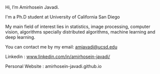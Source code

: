 Hi, I’m Amirhosein Javadi.

I'm a Ph.D student at University of California San Diego

My main field of interest lies in statistics, image processing, computer vision, algorithms specially distributed algorithms, machine learning and deep learning.

You can contact me by my email: amjavadi@ucsd.edu

Linkedin : www.linkedin.com/in/amirhosein-javadi/

Personal Website : amirhosein-javadi.github.io

